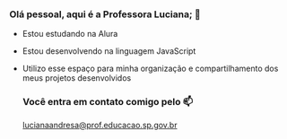### Olá pessoal, aqui é a Professora Luciana; 🖤

- Estou estudando na Alura
- Estou desenvolvendo na linguagem JavaScript
- Utilizo esse espaço para minha organização e compartilhamento dos meus projetos desenvolvidos

  ### Você entra em contato comigo pelo 📫
  lucianaandresa@prof.educacao.sp.gov.br
